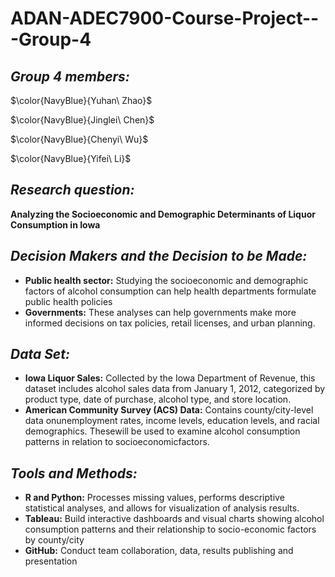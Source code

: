 # ADAN-ADEC7900-Course-Project---Group-4

## **_Group 4 members:_** 

$\color{NavyBlue}{Yuhan\ Zhao}$

$\color{NavyBlue}{Jinglei\ Chen}$

$\color{NavyBlue}{Chenyi\ Wu}$

$\color{NavyBlue}{Yifei\ Li}$

## **_Research question:_**
**Analyzing the Socioeconomic and Demographic Determinants of Liquor Consumption in Iowa**

## **_Decision Makers and the Decision to be Made:_**
-  **Public health sector:** Studying the socioeconomic and demographic factors of alcohol consumption can help health departments formulate public health policies
-  **Governments:** These analyses can help governments make more informed decisions on tax policies, retail licenses, and urban planning.

## **_Data Set:_**
-  **Iowa Liquor Sales:** Collected by the Iowa Department of Revenue, this dataset includes alcohol sales data from January 1, 2012, categorized by product type, date of purchase, alcohol type, and store location.
-  **American Community Survey (ACS) Data:** Contains county/city-level data onunemployment rates, income levels, education levels, and racial demographics. Thesewill be used to examine alcohol consumption patterns in relation to socioeconomicfactors.

## **_Tools and Methods:_**
-  **R and Python:** Processes missing values, performs descriptive statistical analyses, and allows for visualization of analysis results.
-  **Tableau:** Build interactive dashboards and visual charts showing alcohol consumption patterns and their relationship to socio-economic factors by county/city
-  **GitHub:** Conduct team collaboration, data, results publishing and presentation

